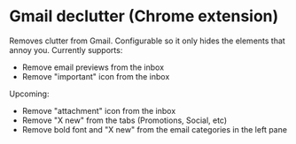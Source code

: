 # Gmail declutter (Chrome extension)

Removes clutter from Gmail. Configurable so it only hides the elements that annoy you. Currently supports:

- Remove email previews from the inbox
- Remove "important" icon from the inbox

Upcoming:
- Remove "attachment" icon from the inbox
- Remove "X new" from the tabs (Promotions, Social, etc)
- Remove bold font and "X new" from the email categories in the left pane
